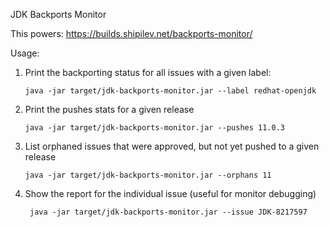 JDK Backports Monitor

This powers:
  https://builds.shipilev.net/backports-monitor/

Usage:

1) Print the backporting status for all issues with a given label: 

       java -jar target/jdk-backports-monitor.jar --label redhat-openjdk
       
2) Print the pushes stats for a given release

       java -jar target/jdk-backports-monitor.jar --pushes 11.0.3
       
3) List orphaned issues that were approved, but not yet pushed to a given release

       java -jar target/jdk-backports-monitor.jar --orphans 11
       
4) Show the report for the individual issue (useful for monitor debugging)

        java -jar target/jdk-backports-monitor.jar --issue JDK-8217597
